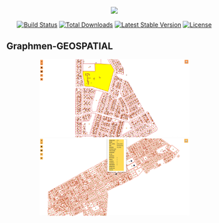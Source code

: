 <p align="center"><img src="https://laravel.com/assets/img/components/logo-laravel.svg"></p>

<p align="center">
<a href="https://travis-ci.org/laravel/framework"><img src="https://travis-ci.org/laravel/framework.svg" alt="Build Status"></a>
<a href="https://packagist.org/packages/laravel/framework"><img src="https://poser.pugx.org/laravel/framework/d/total.svg" alt="Total Downloads"></a>
<a href="https://packagist.org/packages/laravel/framework"><img src="https://poser.pugx.org/laravel/framework/v/stable.svg" alt="Latest Stable Version"></a>
<a href="https://packagist.org/packages/laravel/framework"><img src="https://poser.pugx.org/laravel/framework/license.svg" alt="License"></a>
</p>

## Graphmen-GEOSPATIAL

<p align="center">
 
   <img src="https://github.com/smakara/Graphmen-GEOSPATIAL/blob/master/screenshots/1.png" width="350" title="hover text">
     <img src="https://github.com/smakara/Graphmen-GEOSPATIAL/blob/master/screenshots/2.png" width="350" title="hover text">
  
</p>
